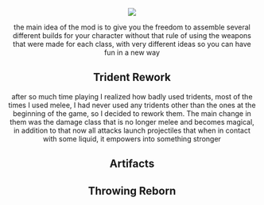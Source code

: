 <p align="center" ><img  src="https://i.imgur.com/ntbie3l.png"/></p>

<p align="center" >the main idea of the mod is to give you the freedom to assemble several different builds for your character without that rule of using the weapons that were made for each class, with very different ideas so you can have fun in a new way
</p>

<h2 align="center" >Trident Rework</h2>
<p style="text-align: center;" >after so much time playing I realized how badly used tridents, most of the times I used melee, I had never used any tridents other than the ones at the beginning of the game, so I decided to rework them. The main change in them was the damage class that is no longer melee and becomes magical, in addition to that now all attacks launch projectiles that when in contact with some liquid, it empowers into something stronger
</p>

<h2  align="center" >Artifacts</h2>
<p align="center" ></p>

<h2 align="center" >Throwing Reborn</h2>
<p align="center" ></p>
